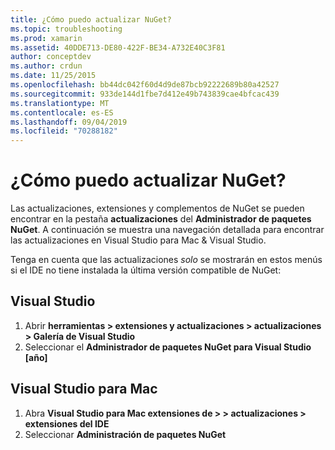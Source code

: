 ```yaml
---
title: ¿Cómo puedo actualizar NuGet?
ms.topic: troubleshooting
ms.prod: xamarin
ms.assetid: 40DDE713-DE80-422F-BE34-A732E40C3F81
author: conceptdev
ms.author: crdun
ms.date: 11/25/2015
ms.openlocfilehash: bb44dc042f60d4d9de87bcb92222689b80a42527
ms.sourcegitcommit: 933de144d1fbe7d412e49b743839cae4bfcac439
ms.translationtype: MT
ms.contentlocale: es-ES
ms.lasthandoff: 09/04/2019
ms.locfileid: "70288182"
---
```

# <a name="how-can-i-update-nuget"></a>¿Cómo puedo actualizar NuGet?

Las actualizaciones, extensiones y complementos de NuGet se pueden encontrar en la pestaña **actualizaciones** del **Administrador de paquetes NuGet**. A continuación se muestra una navegación detallada para encontrar las actualizaciones en Visual Studio para Mac & Visual Studio. 

Tenga en cuenta que las actualizaciones *solo* se mostrarán en estos menús si el IDE no tiene instalada la última versión compatible de NuGet:

## <a name="visual-studio"></a>Visual Studio
1. Abrir **herramientas > extensiones y actualizaciones > actualizaciones > Galería de Visual Studio**
2. Seleccionar el **Administrador de paquetes NuGet para Visual Studio [año]**

## <a name="visual-studio-for-mac"></a>Visual Studio para Mac

1. Abra **Visual Studio para Mac extensiones de > > actualizaciones > extensiones del IDE**
2. Seleccionar **Administración de paquetes NuGet**

